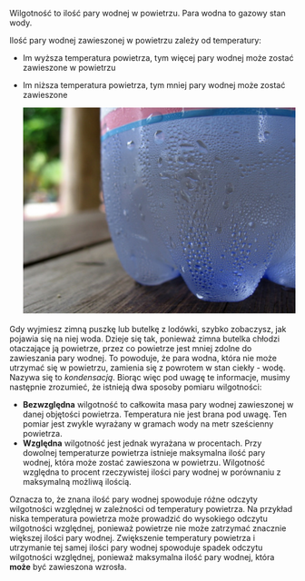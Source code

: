 Wilgotność to ilość pary wodnej w powietrzu. Para wodna to gazowy stan wody.

Ilość pary wodnej zawieszonej w powietrzu zależy od temperatury:
- Im wyższa temperatura powietrza, tym więcej pary wodnej może zostać zawieszone w powietrzu
- Im niższa temperatura powietrza, tym mniej pary wodnej może zostać zawieszone

    ![](images/condensation.jpg)

Gdy wyjmiesz zimną puszkę lub butelkę z lodówki, szybko zobaczysz, jak pojawia się na niej woda. Dzieje się tak, ponieważ zimna butelka chłodzi otaczające ją powietrze, przez co powietrze jest mniej zdolne do zawieszania pary wodnej. To powoduje, że para wodna, która nie może utrzymać się w powietrzu, zamienia się z powrotem w stan ciekły - wodę. Nazywa się to *kondensacją*. Biorąc więc pod uwagę te informacje, musimy następnie zrozumieć, że istnieją dwa sposoby pomiaru wilgotności:

- **Bezwzględna** wilgotność to całkowita masa pary wodnej zawieszonej w danej objętości powietrza. Temperatura nie jest brana pod uwagę. Ten pomiar jest zwykle wyrażany w gramach wody na metr sześcienny powietrza.
- **Względna** wilgotność jest jednak wyrażana w procentach. Przy dowolnej temperaturze powietrza istnieje maksymalna ilość pary wodnej, która może zostać zawieszona w powietrzu. Wilgotność względna to procent rzeczywistej ilości pary wodnej w porównaniu z maksymalną możliwą ilością.

Oznacza to, że znana ilość pary wodnej spowoduje różne odczyty wilgotności względnej w zależności od temperatury powietrza. Na przykład niska temperatura powietrza może prowadzić do wysokiego odczytu wilgotności względnej, ponieważ powietrze nie może zatrzymać znacznie większej ilości pary wodnej. Zwiększenie temperatury powietrza i utrzymanie tej samej ilości pary wodnej spowoduje spadek odczytu wilgotności względnej, ponieważ maksymalna ilość pary wodnej, która **może** być zawieszona wzrosła.
